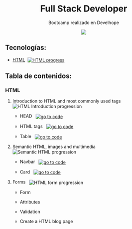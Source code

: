 <h1 align="center">Full Stack Developer</h1>
<p align="center">Bootcamp realizado en Develhope</p>
<p align="center"><img src="https://blog.develhope.co/content/images/2023/03/develhope-blu-11-1.png"/></p> 

## Tecnologías:

- [HTML](#HTML)&nbsp;&nbsp;[<img src="https://img.shields.io/badge/progress-55%25-yellow" align="center" alt="HTML progress">](#HTML)

## Tabla de contenidos:

### HTML

1. Introduction to HTML and most commonly used tags &nbsp;&nbsp;<img src="https://img.shields.io/badge/progress-100%25-lime" align="center" alt="HTML Introduction progression">
    - HEAD
        &nbsp;&nbsp;[<img src="https://img.shields.io/badge/go%20to%20code-grey" align="center" alt="go to code">](https://github.com/jm-jesusm/Develhope/tree/html-exercises/html/es1)
      
    - HTML tags
        &nbsp;&nbsp;[<img src="https://img.shields.io/badge/go%20to%20code-grey" align="center" alt="go to code">](https://github.com/jm-jesusm/Develhope/tree/html-exercises/html/es2)
      
    - Table
        &nbsp;&nbsp;[<img src="https://img.shields.io/badge/go%20to%20code-grey" align="center" alt="go to code">](https://github.com/jm-jesusm/Develhope/tree/html-exercises/html/es3)
      
2. Semantic HTML, images and multimedia &nbsp;&nbsp;<img src="https://img.shields.io/badge/progress-50%25-lime" align="center" alt="Semantic HTML progression">
    - Navbar
        &nbsp;&nbsp;[<img src="https://img.shields.io/badge/go%20to%20code-grey" align="center" alt="go to code">](https://github.com/jm-jesusm/Develhope/tree/html-exercises/html/es4)
      
    - Card
        &nbsp;&nbsp;[<img src="https://img.shields.io/badge/go%20to%20code-grey" align="center" alt="go to code">](https://github.com/jm-jesusm/Develhope/tree/html-exercises/html/es5)
      
3. Forms &nbsp;&nbsp;<img src="https://img.shields.io/badge/progress-0%25-darkred" align="center" alt="HTML form progression">
    - Form 
        <!-- &nbsp;&nbsp;[<img src="https://img.shields.io/badge/go%20to%20code-grey" align="center" alt="go to code">]() -->
      
    - Attributes 
        <!-- &nbsp;&nbsp;[<img src="https://img.shields.io/badge/go%20to%20code-grey" align="center" alt="go to code">]() -->
      
    - Validation 
        <!-- &nbsp;&nbsp;[<img src="https://img.shields.io/badge/go%20to%20code-grey" align="center" alt="go to code">]() -->
      
    - Create a HTML blog page 
        <!-- &nbsp;&nbsp;[<img src="https://img.shields.io/badge/go%20to%20code-grey" align="center" alt="go to code">]() -->
      